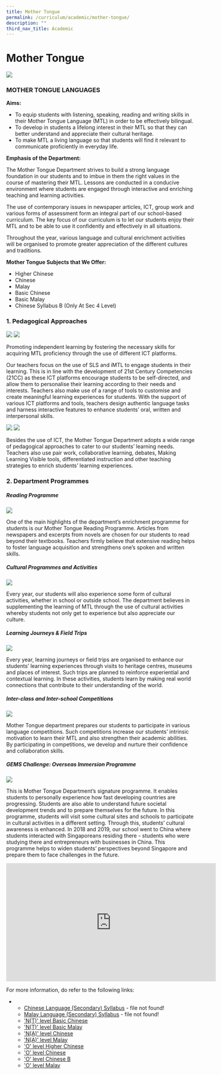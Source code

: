 ```yaml
---
title: Mother Tongue
permalink: /curriculum/academic/mother-tongue/
description: ""
third_nav_title: Academic
---
```

# **Mother Tongue**

![](/images/Mother-Tongue-2048x1463.jpg)

### MOTHER TONGUE LANGUAGES

**Aims:**

* To equip students with listening, speaking, reading and writing skills in their Mother Tongue Language (MTL) in order to be effectively bilingual.
* To develop in students a lifelong interest in their MTL so that they can better understand and appreciate their cultural heritage.
* To make MTL a living language so that students will find it relevant to communicate proficiently in everyday life.
 

**Emphasis of the Department:**

The Mother Tongue Department strives to build a strong language foundation in our students and to imbue in them the right values in the course of mastering their MTL. Lessons are conducted in a conducive environment where students are engaged through interactive and enriching teaching and learning activities.

The use of contemporary issues in newspaper articles, ICT, group work and various forms of assessment form an integral part of our school-based curriculum. The key focus of our curriculum is to let our students enjoy their MTL and to be able to use it confidently and effectively in all situations.

Throughout the year, various language and cultural enrichment activities will be organised to promote greater appreciation of the different cultures and traditions.


**Mother Tongue Subjects that We Offer:**

* Higher Chinese   
* Chinese   
* Malay   
* Basic Chinese    
* Basic Malay   
* Chinese Syllabus B (Only At Sec 4 Level)

### 1. Pedagogical Approaches

![](/images/Pedagogical-Approach-1.jpg)
![](/images/Pedagogical-Approach-2.jpg)

Promoting independent learning by fostering the necessary skills for acquiring MTL proficiency through the use of different ICT platforms.

Our teachers focus on the use of SLS and iMTL to engage students in their learning. This is in line with the development of 21st Century Competencies (21CC) as these ICT platforms encourage students to be self-directed, and allow them to personalise their learning according to their needs and interests. Teachers also make use of a range of tools to customise and create meaningful learning experiences for students. With the support of various ICT platforms and tools, teachers design authentic language tasks and harness interactive features to enhance students’ oral, written and interpersonal skills.

![](/images/Pedagogical-Approach-3.jpg)
![](/images/Pedagogical-Approach-4.png)

Besides the use of ICT, the Mother Tongue Department adopts a wide range of pedagogical approaches to cater to our students’ learning needs. Teachers also use pair work, collaborative learning, debates, Making Learning Visible tools, differentiated instruction and other teaching strategies to enrich students’ learning experiences.

### 2\. Department Programmes

##### Reading Programme

![](/images/Reading-Programme-1.png)

One of the main highlights of the department’s enrichment programme for students is our Mother Tongue Reading Programme. Articles from newspapers and excerpts from novels are chosen for our students to read beyond their textbooks. Teachers firmly believe that extensive reading helps to foster language acquisition and strengthens one’s spoken and written skills.

##### Cultural Programmes and Activities

![](/images/Cultural%20Programmes%20and%20Activities.png)

Every year, our students will also experience some form of cultural activities, whether in school or outside school. The department believes in supplementing the learning of MTL through the use of cultural activities whereby students not only get to experience but also appreciate our culture.

##### Learning Journeys & Field Trips

![](/images/Learning%20Journeys%20&%20Field%20Trips.png)

Every year, learning journeys or field trips are organised to enhance our students’ learning experiences through visits to heritage centres, museums and places of interest.  Such trips are planned to reinforce experiential and contextual learning. In these activities, students learn by making real world connections that contribute to their understanding of the world.


##### Inter-class and Inter-school Competitions

![](/images/Inter-class%20and%20Inter-school%20Competitions.png)

Mother Tongue department prepares our students to participate in various language competitions. Such competitions increase our students’ intrinsic motivation to learn their MTL and also strengthen their academic abilities. By participating in competitions, we develop and nurture their confidence and collaboration skills.

##### GEMS Challenge: Overseas Immersion Programme

![](/images/GEMS%20Challenge:%20Overseas%20Immersion%20Programme.png)

This is Mother Tongue Department’s signature programme. It enables students to personally experience how fast developing countries are progressing. Students are also able to understand future societal development trends and to prepare themselves for the future. In this programme, students will visit some cultural sites and schools to participate in cultural activities in a different setting. Through this, students’ cultural awareness is enhanced. In 2018 and 2019, our school went to China where students interacted with Singaporeans residing there - students who were studying there and entrepreneurs with businesses in China. This programme helps to widen students’ perspectives beyond Singapore and prepare them to face challenges in the future.




<iframe width="560" height="315" src="https://www.youtube.com/embed/ZZdnlYvFjFk" title="YouTube video player" frameborder="0" allow="accelerometer; autoplay; clipboard-write; encrypted-media; gyroscope; picture-in-picture" allowfullscreen></iframe>


For more information, do refer to the following links:

*   *   [Chinese Language (Secondary) Syllabus](https://www.moe.gov.sg/docs/default-source/document/education/syllabuses/mother-tongue-languages/files/chinese-secondary-2011.pdf) - file not found!
    *   [Malay Language (Secondary) Syllabus](https://www.moe.gov.sg/docs/default-source/document/education/syllabuses/mother-tongue-languages/files/malay-secondary-2011.pdf) - file not found!
    *   ['N(T)' level Basic Chinese](/files/1202_y22_sy.pdf)
    *   ['N(T)' level Basic Malay](/files/1203_y22_sy.pdf)
    *   ['N(A)' level Chinese](/files/1196_y22_sy.pdf)
    *   ['N(A)' level Malay](/files/1197_y22_sy.pdf)
    *   ['O' level Higher Chinese](/files/1116_y22_sy.pdf)
    *   ['O' level Chinese](/files/1160_y22_sy.pdf)
    *   ['O' level Chinese B](/files/1153_y22_sy.pdf)
    *   ['O' level Malay](/files/1148_y22_sy.pdf)